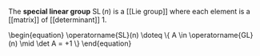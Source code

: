 The **special linear group** $\operatorname{SL}(n)$ is a [[Lie group]] where each element is a [[matrix]] of [[determinant]] 1.

\begin{equation}
\operatorname{SL}(n) \doteq \\{ A \in \operatorname{GL}(n) \mid \det A = +1 \\}
\end{equation}